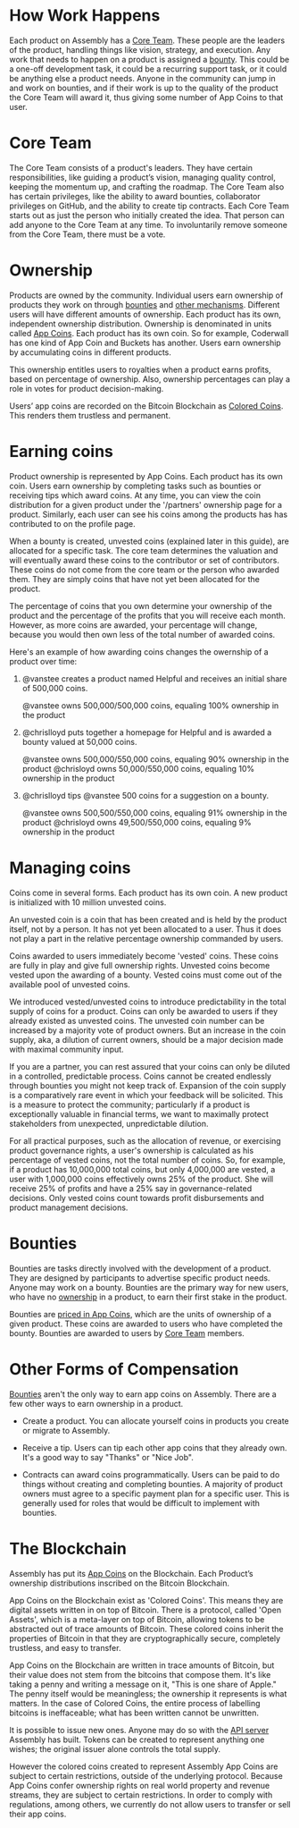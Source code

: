# How Work Happens

Each product on Assembly has a <a href="#core-team">Core Team</a>. These people
are the leaders of the product, handling things like vision, strategy, and
execution.  Any work that needs to happen on a product is assigned a <a
href="#bounties">bounty</a>. This could be a  one-off development task, it
could be a recurring support task, or it could be anything else a product
needs.  Anyone in the community can jump in and work on bounties, and if their
work is up to the quality of the product the Core Team will award it, thus
giving some number of App Coins to that user.

# Core Team

The Core Team consists of a product's leaders.  They have certain
responsibilities, like guiding a product’s vision, managing quality control,
keeping the momentum up, and crafting the roadmap.  The Core Team also has
certain privileges, like the ability to award bounties, collaborator privileges
on GitHub, and the ability to create tip contracts. Each Core
Team starts out as just the person who initially created the idea. That person
can add anyone to the Core Team at any time.  To involuntarily remove someone from the Core
Team, there must be a vote.

# Ownership

Products are owned by the community.  Individual users earn ownership of
products they work on through <a href="#bounties">bounties</a> and <a
href="#other-forms-of-compensation">other mechanisms</a>.  Different users will
have different amounts of ownership.  Each product has its own, independent
ownership distribution. Ownership is denominated in units called <a
href="#coins">App Coins</a>.  Each product has its own coin.  So for example,
Coderwall has one kind of App Coin and Buckets has another.  Users earn
ownership by accumulating coins in different products.  

This ownership entitles users to royalties when a product earns profits, based on percentage of ownership. Also, ownership percentages can play a role in votes for product decision-making.

Users’ app coins are recorded on the Bitcoin Blockchain as <a
href="#the-blockchain">Colored Coins</a>.  This renders them trustless and permanent.

# Earning coins

Product ownership is represented by App Coins. Each product has its own coin.
Users earn ownership by completing tasks such as bounties or receiving tips
which award coins.  At any time, you can view the coin distribution for a given
product under the '/partners' ownership page for a product.  Similarly, each
user can see his coins among the products has has contributed to on the profile
page.

When a bounty is created, unvested coins (explained later in this guide), are
allocated for a specific task. The core team determines the valuation and will
eventually award these coins to the contributor or set of contributors. These
coins do not come from the core team or the person who awarded them. They are
simply coins that have not yet been allocated for the product.

The percentage of coins that you own determine your ownership of the product
and the percentage of the profits that you will receive each month. However, as
more coins are awarded, your percentage will change, because you would then own
less of the total number of awarded coins.

Here's an example of how awarding coins changes the owernship of a product over
time:

1.  @vanstee creates a product named Helpful and receives an initial share of
    500,000 coins.

    @vanstee owns 500,000/500,000 coins, equaling 100% ownership in the product

2.  @chrislloyd puts together a homepage for Helpful and is awarded a bounty
    valued at 50,000 coins.

    @vanstee owns 500,000/550,000 coins, equaling 90% ownership in the product
    @chrisloyd owns 50,000/550,000 coins, equaling 10% ownership in the product

3.  @chrislloyd tips @vanstee 500 coins for a suggestion on a bounty.

    @vanstee owns 500,500/550,000 coins, equaling 91% ownership in the product
    @chrisloyd owns 49,500/550,000 coins, equaling 9% ownership in the product

# Managing coins

Coins come in several forms.  Each product has its own coin.  A new product is
initialized with 10 million unvested coins.  

An unvested coin is a coin that
has been created and is held by the product itself, not by a person.  It has
not yet been allocated to a user.  Thus it does not play a part in the relative
percentage ownership commanded by users.  

Coins awarded to users immediately become 'vested' coins.  These coins are
fully in play and give full ownership rights.  Unvested coins become vested
upon the awarding of a bounty.  Vested coins must come out of the available
pool of unvested coins.

We introduced vested/unvested coins to introduce predictability in the total
supply of coins for a product.  Coins can only be awarded to users if they
already existed as unvested coins.  The unvested coin number can be increased
by a majority vote of product owners.  But an increase in the coin supply, aka,
a dilution of current owners, should be a major decision made with maximal
community input.  

If you are a partner, you can rest assured that your coins can only be diluted
in a controlled, predictable process.  Coins cannot be created endlessly
through bounties you might not keep track of.  Expansion of the coin supply is
a comparatively rare event in which your feedback will be solicited.  This is a
measure to protect the community; particularly if a product is exceptionally valuable
in financial terms, we want to maximally protect stakeholders from unexpected,
unpredictable dilution.

For all practical purposes, such as the allocation of revenue, or exercising
product governance rights, a user's ownership is calculated as his percentage
of vested coins, not the total number of coins.  So, for example, if a product
has 10,000,000 total coins, but only 4,000,000 are vested, a user with
1,000,000 coins effectively owns 25% of the product.  She will receive 25% of
profits and have a 25% say in governance-related decisions.  Only vested coins
count towards profit disbursements and product management decisions.

# Bounties

Bounties are tasks directly involved with the development of a product.  They
are designed by participants to advertise specific product needs.  Anyone may
work on a bounty.  Bounties are the primary way for new users, who have no <a
href="/guides/project-management#managing-ownership">ownership</a> in a
product, to earn their first stake in the product.

Bounties are <a href="/guides/project-management#valuing-bounties">priced in
App Coins</a>, which are the units of ownership of a given product.  These
coins are awarded to users who have completed the bounty.  Bounties are awarded
to users by <a href="#core-team">Core Team</a> members.

# Other Forms of Compensation

<a href="#bounties">Bounties</a> aren't the only way to earn app coins on
Assembly.  There are a few other ways to earn ownership in a product.

* Create a product.  You can allocate yourself coins in products you create or
  migrate to Assembly.

* Receive a tip.  Users can tip each other app coins that they already own.
  It's a good way to say "Thanks" or "Nice Job".

* Contracts can award coins programmatically.  Users can be paid to do things
  without creating and completing bounties.  A majority of product owners must
  agree to a specific payment plan for a specific user.  This is generally used
  for roles that would be difficult to implement with bounties.

# The Blockchain

Assembly has put its <a href="#coins">App Coins</a> on the Blockchain.
Each Product’s ownership
distributions inscribed on the Bitcoin Blockchain.

App Coins on the Blockchain exist as 'Colored Coins'.  This means they are
digital assets written in on top of Bitcoin.  There is a protocol, called 'Open
Assets', which is a meta-layer on top of Bitcoin, allowing tokens to be
abstracted out of trace amounts of Bitcoin.  These colored coins inherit the
properties of Bitcoin in that they are cryptographically secure, completely
trustless, and easy to transfer.  

App Coins on the Blockchain are written in trace amounts of Bitcoin, but their
value does not stem from the bitcoins that compose them.  It's like taking a
penny and writing a message on it, "This is one share of Apple."  The penny
itself would be meaningless; the ownership it represents is what matters.  In
the case of Colored Coins, the entire process of labelling bitcoins is
ineffaceable; what has been written cannot be unwritten.  

It is possible to issue new ones.  Anyone may do so with the [API server](http://coins.assembly.com) Assembly has built.  Tokens can be created to represent anything one wishes; the original issuer alone controls the total supply.

However the colored coins created to represent Assembly App Coins are subject to certain restrictions, outside of the underlying protocol.  Because App Coins confer ownership rights on real world property and revenue streams, they are subject to certain restrictions.  In order to comply with regulations, among others, we currently do not allow users to transfer or sell their app coins.
